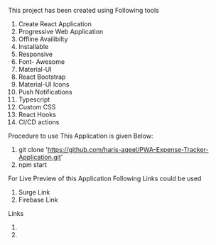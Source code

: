 This project has been created using Following tools

1. Create React Application
2. Progressive Web Application
3. Offline Availibilty
4. Installable
5. Responsive
6. Font- Awesome
7. Material-UI
8. React Bootstrap
9. Material-UI Icons
10. Push Notifications
11. Typescript
12. Custom CSS
13. React Hooks
14. CI/CD actions

Procedure to use This Application is given Below:

1. git clone 'https://github.com/haris-aqeel/PWA-Expense-Tracker-Application.git'
2. npm start

For Live Preview of this Application Following Links could be used

1. Surge Link
2. Firebase Link

Links

1. 
2.


